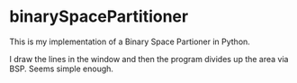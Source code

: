 # binarySpacePartitioner
This is my implementation of a Binary Space Partioner in Python.

I draw the lines in the window and then the program divides up the area via BSP.  Seems simple enough.